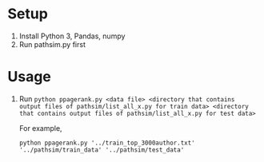 # Setup
1. Install Python 3, Pandas, numpy
2. Run pathsim.py first

# Usage
1. Run `python ppagerank.py <data file> <directory that contains output files of pathsim/list_all_x.py for train data> <directory that contains output files of pathsim/list_all_x.py for test data>`

   For example,
   ```
   python ppagerank.py '../train_top_3000author.txt' '../pathsim/train_data' '../pathsim/test_data'
   ```
